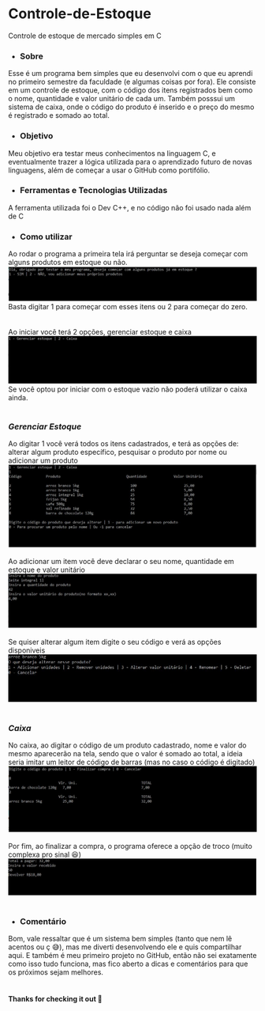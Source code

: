 # Controle-de-Estoque
Controle de estoque de mercado simples em C

<!--ts-->

   * ### Sobre<br>
   Esse é um programa bem simples que eu desenvolvi com o que eu aprendi no primeiro semestre da faculdade (e algumas coisas por fora). Ele consiste em um controle de estoque, com o código dos itens registrados bem como o nome, quantidade e valor unitário de cada um. Também posssui um sistema de caixa, onde o código do produto é inserido e o preço do mesmo é registrado e somado ao total. 

* ### Objetivo <br>
Meu objetivo era testar meus conhecimentos na linguagem C, e eventualmente trazer a lógica utilizada para o aprendizado futuro de novas linguagens, além de começar a usar o GitHub como portifólio. 
   *  ### Ferramentas e Tecnologias Utilizadas <br>
   A ferramenta utilizada foi o Dev C++, e no código não foi usado nada além de C
   
   *  ### Como utilizar <br>
   Ao rodar o programa a primeira tela irá perguntar se deseja começar com alguns produtos em estoque ou não.
   ![Tela inicial](/Images/hi.JPG)
   <br>
   Basta digitar 1 para começar com esses itens ou 2 para começar do zero.
   <br><br><br>
   Ao iniciar você terá 2 opções, gerenciar estoque e caixa
   ![Tela inicial](/Images/main.JPG)
   <br>
   Se você optou por iniciar com o estoque vazio não poderá utilizar o caixa ainda.<br><br>
   
   ### <i>Gerenciar Estoque </i> <br> 
   
   Ao digitar 1 você verá todos os itens cadastrados, e terá as opções de: alterar algum produto específico, pesquisar o produto por nome ou adicionar um produto
   ![Tela inicial](/Images/estoque.JPG)
   <br><br>
   Ao adicionar um item você deve declarar o seu nome, quantidade em estoque e valor unitário <br>
   ![Tela inicial](/Images/adicionar.JPG)
   <br><br>
   Se quiser alterar algum item digite o seu código e verá as opções disponiveis<br>
   ![Tela inicial](/Images/alterar.JPG)
   <br><br>
   
   ### <i>Caixa </i> <br>
   
   No caixa, ao digitar o código de um produto cadastrado, nome e valor do mesmo aparecerão na tela, sendo que o valor é somado ao total, a ideia seria imitar um leitor de código de barras (mas no caso o código é digitado)<br>
   ![Tela inicial](/Images/caixa.JPG)
   <br><br>
   Por fim, ao finalizar a compra, o programa oferece a opção de troco (muito complexa pro sinal 😆)
   ![Tela inicial](/Images/troco.JPG)
   <br><br>
   
   *  ### Comentário <br>
   Bom, vale ressaltar que é um sistema bem simples (tanto que nem lê acentos ou ç 😅), mas me diverti desenvolvendo ele e quis compartilhar aqui. E também é meu primeiro projeto no GitHub, então não sei exatamente como isso tudo funciona, mas fico aberto a dicas e comentários para que os próximos sejam melhores. <br><br>
   
   #### Thanks for checking it out :wave:
<!--te-->
